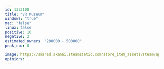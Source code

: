 ```yaml
---
id: 1373100
title: "VR Museum"
windows: "true"
mac: "false"
linux: false
positive: 10
negative: 2
estimated_owners: "200000 - 500000"
peak_ccu: 0

image: https://shared.akamai.steamstatic.com/store_item_assets/steam/apps/1373100/header.jpg?t=1681993028
opinions:
---
```

